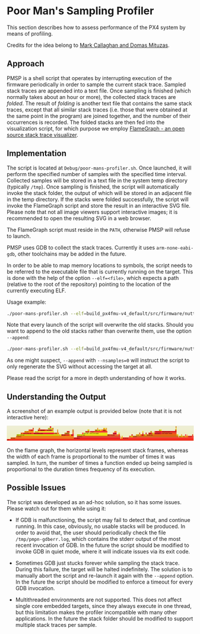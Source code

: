 # Poor Man's Sampling Profiler

This section describes how to assess performance of the PX4 system by means of profiling.

Credits for the idea belong to
[Mark Callaghan and Domas Mituzas](https://dom.as/2009/02/15/poor-mans-contention-profiling/).

## Approach

PMSP is a shell script that operates by interrupting execution of the firmware periodically in order
to sample the current stack trace.
Sampled stack traces are appended into a text file.
Once sampling is finished (which normally takes about an hour or more),
the collected stack traces are *folded*.
The result of *folding* is another text file that contains the same stack traces,
except that all similar stack traces (i.e. those that were obtained at the same point in the program)
are joined together, and the number of their occurrences is recorded.
The folded stacks are then fed into the visualization script,
for which purpose we employ
[FlameGraph - an open source stack trace visualizer](http://www.brendangregg.com/flamegraphs.html).

## Implementation

The script is located at `Debug/poor-mans-profiler.sh`.
Once launched, it will perform the specified number of samples with the specified time interval.
Collected samples will be stored in a text file in the system temp directory (typically `/tmp`).
Once sampling is finished, the script will automatically invoke the stack folder,
the output of which will be stored in an adjacent file in the temp directory.
If the stacks were folded successfully, the script will invoke the FlameGraph script and
store the result in an interactive SVG file.
Please note that not all image viewers support interactive images;
it is recommended to open the resulting SVG in a web browser.

The FlameGraph script must reside in the `PATH`, otherwise PMSP will refuse to launch.

PMSP uses GDB to collect the stack traces.
Currently it uses `arm-none-eabi-gdb`, other toolchains may be added in the future.

In order to be able to map memory locations to symbols, the script needs to be referred to the
executable file that is currently running on the target.
This is done with the help of the option `--elf=<file>`,
which expects a path (relative to the root of the repository)
pointing to the location of the currently executing ELF.

Usage example:

```bash
./poor-mans-profiler.sh --elf=build_px4fmu-v4_default/src/firmware/nuttx/firmware_nuttx --nsamples=30000
```

Note that every launch of the script will overwrite the old stacks. Should you want to append to the old stacks rather than overwrite them, use the option `--append`:

```bash
./poor-mans-profiler.sh --elf=build_px4fmu-v4_default/src/firmware/nuttx/firmware_nuttx --nsamples=30000 --append
```

As one might suspect, `--append` with `--nsamples=0` will instruct the script to only
regenerate the SVG without accessing the target at all.

Please read the script for a more in depth understanding of how it works.

## Understanding the Output

A screenshot of an example output is provided below (note that it is not interactive here):

![FlameGraph Example](../../images/flamegraph-example.png)

On the flame graph, the horizontal levels represent stack frames,
whereas the width of each frame is proportional to the number of times it was sampled.
In turn, the number of times a function ended up being sampled is proportional
to the duration times frequency of its execution.

## Possible Issues

The script was developed as an ad-hoc solution, so it has some issues.
Please watch out for them while using it:

* If GDB is malfunctioning, the script may fail to detect that, and continue running.
In this case, obviously, no usable stacks will be produced.
In order to avoid that, the user should periodically check the file `/tmp/pmpn-gdberr.log`,
which contains the stderr output of the most recent invocation of GDB.
In the future the script should be modified to invoke GDB in quiet mode, where it will indicate
issues via its exit code.

* Sometimes GDB just stucks forever while sampling the stack trace.
During this failure, the target will be halted indefinitely.
The solution is to manually abort the script and re-launch it again with the `--append` option.
In the future the script should be modified to enforce a timeout for every GDB invocation.

* Multithreaded environments are not supported.
This does not affect single core embedded targets, since they always execute in one thread,
but this limitation makes the profiler incompatible with many other applications.
In the future the stack folder should be modified to support multiple stack traces per sample.

